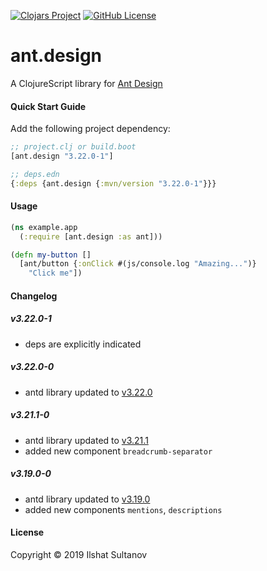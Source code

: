 [![Clojars Project](https://img.shields.io/clojars/v/ant.design.svg)](https://clojars.org/ant.design)
[![GitHub License](https://img.shields.io/github/license/mashape/apistatus.svg)](https://github.com/just-sultanov/ant-design/blob/master/LICENSE)

# ant.design

A ClojureScript library for [Ant Design](https://ant.design)


#### Quick Start Guide

Add the following project dependency:

```clojure
;; project.clj or build.boot
[ant.design "3.22.0-1"]

;; deps.edn
{:deps {ant.design {:mvn/version "3.22.0-1"}}}
```



#### Usage

```clojure
(ns example.app
  (:require [ant.design :as ant]))

(defn my-button []
  [ant/button {:onClick #(js/console.log "Amazing...")}
    "Click me"])
```



#### Changelog

##### v3.22.0-1
- deps are explicitly indicated

##### v3.22.0-0
- antd library updated to [v3.22.0][v3.22.0]

##### v3.21.1-0
- antd library updated to [v3.21.1][v3.21.1]
- added new component `breadcrumb-separator`

##### v3.19.0-0
- antd library updated to [v3.19.0][v3.19.0]
- added new components `mentions`, `descriptions`



#### License

Copyright © 2019 Ilshat Sultanov



[v3.22.0]: https://ant.design/changelog#3.22.0
[v3.21.1]: https://ant.design/changelog#3.21.1
[v3.19.0]: https://ant.design/changelog#3.19.0
